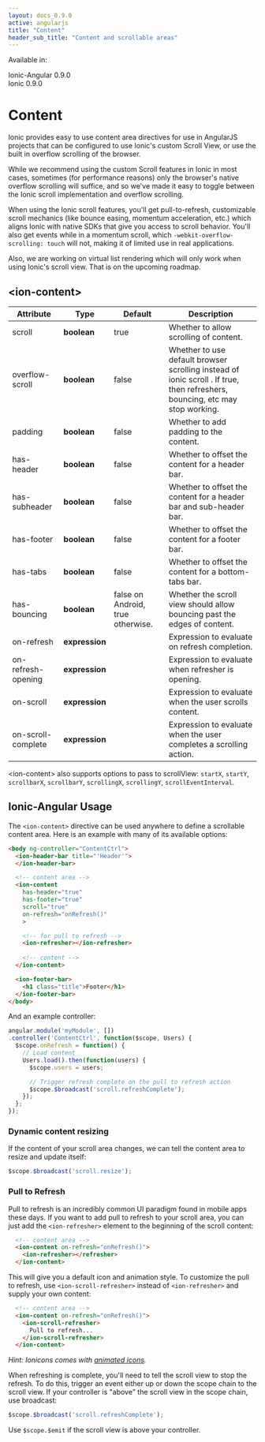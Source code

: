 ```yaml
---
layout: docs_0.9.0
active: angularjs
title: "Content"
header_sub_title: "Content and scrollable areas"
---
```


Available in:
<div class="label label-danger">Ionic-Angular 0.9.0</div>
<div class="label label-primary">Ionic 0.9.0</div>


Content
===

Ionic provides easy to use content area directives for use in AngularJS projects that can be configured to use Ionic's custom Scroll View, or use the built in overflow scrolling of the browser.

While we recommend using the custom Scroll features in Ionic in most cases, sometimes (for performance reasons) only the browser's native overflow scrolling will suffice, and so we've made it easy to toggle between the Ionic scroll implementation and overflow scrolling.

When using the Ionic scroll features, you'll get pull-to-refresh, customizable scroll mechanics (like bounce easing, momentum acceleration, etc.) which aligns Ionic with native SDKs that give you access to scroll behavior. You'll also get events while in a momentum scroll, which `-webkit-overflow-scrolling: touch` will not, making it of limited use in real applications.

Also, we are working on virtual list rendering which will only work when using Ionic's scroll view. That is on the upcoming roadmap.

## \<ion-content\>

<table class="table">
  <thead>
    <tr>
      <th>Attribute</th>
      <th>Type</th>
      <th>Default</th>
      <th>Description</th>
    </tr>
  </thead>
  <tbody>
    <tr>
      <td>scroll</td>
      <td><b>boolean</b></td>
      <td>true</td>
      <td>Whether to allow scrolling of content.</td>
    </tr>
    <tr>
      <td>overflow-scroll</td>
      <td><b>boolean</b></td>
      <td>false</td>
      <td>Whether to use default browser scrolling instead of ionic scroll . If true, then refreshers, bouncing, etc may stop working.</td>
    </tr>
    <tr>
      <td>padding</td>
      <td><b>boolean</b></td>
      <td>false</td>
      <td>Whether to add padding to the content.</td>
    </tr>
    <tr>
      <td>has-header</td>
      <td><b>boolean</b></td>
      <td>false</td>
      <td>Whether to offset the content for a header bar.</td>
    </tr>
    <tr>
      <td>has-subheader</td>
      <td><b>boolean</b></td>
      <td>false</td>
      <td>Whether to offset the content for a header bar and sub-header bar.</td>
    </tr>
    <tr>
      <td>has-footer</td>
      <td><b>boolean</b></td>
      <td>false</td>
      <td>Whether to offset the content for a footer bar.</td>
    </tr>
    <tr>
      <td>has-tabs</td>
      <td><b>boolean</b></td>
      <td>false</td>
      <td>Whether to offset the content for a bottom-tabs bar.</td>
    </tr>
    <tr>
      <td>has-bouncing</td>
      <td><b>boolean</b></td>
      <td>false on Android, true otherwise.</td>
      <td>Whether the scroll view should allow bouncing past the edges of content.</td>
    </tr>
    <tr>
      <td>on-refresh</td>
      <td><b>expression</b></td>
      <td></td>
      <td>Expression to evaluate on refresh completion.</td>
    </tr>
    <tr>
      <td>on-refresh-opening</td>
      <td><b>expression</b></td>
      <td></td>
      <td>Expression to evaluate when refresher is opening.</td>
    </tr>
    <tr>
      <td>on-scroll</td>
      <td><b>expression</b></td>
      <td></td>
      <td>Expression to evaluate when the user scrolls content.</td>
    </tr>
    <tr>
      <td>on-scroll-complete</td>
      <td><b>expression</b></td>
      <td></td>
      <td>Expression to evaluate when the user completes a scrolling action.</td>
    </tr>
  </tbody>
</table>

\<ion-content\> also supports options to pass to scrollView: `startX`, `startY`, `scrollbarX`, `scrollbarY`, `scrollingX`, `scrollingY`, `scrollEventInterval`.

## Ionic-Angular Usage

The `<ion-content>` directive can be used anywhere to define a scrollable content area. Here is an example with many of its available options:

```html
<body ng-controller="ContentCtrl">
  <ion-header-bar title="'Header'">
  </ion-header-bar>

  <!-- content area -->
  <ion-content
    has-header="true"
    has-footer="true"
    scroll="true"
    on-refresh="onRefresh()"
    >

    <!-- for pull to refresh -->
    <ion-refresher></ion-refresher>
    
    <!-- content -->
  </ion-content>

  <ion-footer-bar>
    <h1 class="title">Footer</h1>
  </ion-footer-bar>
</body>
```

And an example controller:

```javascript
angular.module('myModule', [])
.controller('ContentCtrl', function($scope, Users) {
  $scope.onRefresh = function() {
    // Load content
    Users.load().then(function(users) {
      $scope.users = users;

      // Trigger refresh complete on the pull to refresh action
      $scope.$broadcast('scroll.refreshComplete');
    });
  };
});

```

### Dynamic content resizing

If the content of your scroll area changes, we can tell the content area to resize and update itself:

```javascript
$scope.$broadcast('scroll.resize');
```

### Pull to Refresh

Pull to refresh is an incredibly common UI paradigm found in mobile apps these days. If you want to add pull to refresh to your scroll area, you can just add the `<ion-refresher>` element to the beginning of the scroll content:

```html
  <!-- content area -->
  <ion-content on-refresh="onRefresh()">
    <ion-refresher></refresher>
  </ion-content>
```

This will give you a default icon and animation style. To customize the pull to refresh, use `<ion-scroll-refresher>` instead of `<ion-refresher>` and supply your own content:

```html
  <!-- content area -->
  <ion-content on-refresh="onRefresh()">
    <ion-scroll-refresher>
      Pull to refresh...
    </ion-scroll-refresher>
  </ion-content>
```

*Hint: Ionicons comes with [animated icons](http://ionicons.com/animation.html).*

When refreshing is complete, you'll need to tell the scroll view to stop the refresh. To do this, trigger an event either up or down the scope chain to the scroll view. If your controller is "above" the scroll view in the scope chain, use broadcast:

```javascript
$scope.$broadcast('scroll.refreshComplete');
```

Use `$scope.$emit` if the scroll view is above your controller.
